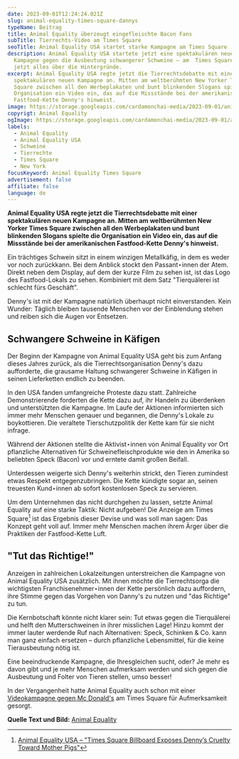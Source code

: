```yaml
---
date: 2023-09-01T12:24:24.021Z
slug: animal-equality-times-square-dannys
typeName: Beitrag
title: Animal Equality überzeugt eingefleischte Bacon Fans
subTitle: Tierrechts-Video am Times Square
seoTitle: Animal Equality USA startet starke Kampagne am Times Square
description: Animal Equality USA startete jetzt eine spektakulären neuen
  Kampagne gegen die Ausbeutung schwangerer Schweine – am  Times Square. Lest
  jetzt alles über die Hintergründe.
excerpt: Animal Equality USA regte jetzt die Tierrechtsdebatte mit einer
  spektakulären neuen Kampagne an. Mitten am weltberühmten New Yorker Times
  Square zwischen all den Werbeplakaten und bunt blinkenden Slogans spielte die
  Organisation ein Video ein, das auf die Missstände bei der amerikanischen
  Fastfood-Kette Denny's hinweist.
image: https://storage.googleapis.com/cardamonchai-media/2023-09-01/animal-equality-usa-dannys-jpg-imagine-f8f8f8_7b716d_1024_768/640.webp
copyrigt: Animal Equality
ogImage: https://storage.googleapis.com/cardamonchai-media/2023-09-01/animal-equality-usa-dannys-og-jpg-imagine-f8f8f8_8d8582_1200_628/640.webp
labels:
  - Animal Equality
  - Animal Equality USA
  - Schweine
  - Tierrechte
  - Times Square
  - New York
focusKeyword: Animal Equality Times Square
advertisement: false
affiliate: false
language: de
---
```

**Animal Equality USA regte jetzt die Tierrechtsdebatte mit einer spektakulären neuen Kampagne an. Mitten am weltberühmten New Yorker Times Square zwischen all den Werbeplakaten und bunt blinkenden Slogans spielte die Organisation ein Video ein, das auf die Missstände bei der amerikanischen Fastfood-Kette Denny's hinweist.**

Ein trächtiges Schwein sitzt in einem winzigen Metallkäfig, in dem es weder vor noch zurückkann. Bei dem Anblick stockt den Passant⋆innen der Atem. Direkt neben dem Display, auf dem der kurze Film zu sehen ist, ist das Logo des Fastfood-Lokals zu sehen. Kombiniert mit dem Satz "Tierquälerei ist schlecht fürs Geschäft". 

Denny's ist mit der Kampagne natürlich überhaupt nicht einverstanden. Kein Wunder: Täglich bleiben tausende Menschen vor der Einblendung stehen und reiben sich die Augen vor Entsetzen.

## Schwangere Schweine in Käfigen

Der Beginn der Kampagne von Animal Equality USA geht bis zum Anfang dieses Jahres zurück, als die Tierrechtsorganisation Denny's dazu aufforderte, die grausame Haltung schwangerer Schweine in Käfigen in seinen Lieferketten endlich zu beenden.

In den USA fanden umfangreiche Proteste dazu statt. Zahlreiche Demonstrierende forderten die Kette dazu auf, ihr Handeln zu überdenken und unterstützten die Kampagne. Im Laufe der Aktionen informierten sich immer mehr Menschen genauer und begannen, die Denny's Lokale zu boykottieren. Die veraltete Tierschutzpolitik der Kette kam für sie nicht infrage.

Während der Aktionen stellte die Aktivist⋆innen von Animal Equality vor Ort pflanzliche Alternativen für Schweinefleischprodukte wie den in Amerika so beliebten Speck (Bacon) vor und erntete damit großen Beifall.

Unterdessen weigerte sich Denny's weiterhin strickt, den Tieren zumindest etwas Respekt entgegenzubringen. Die Kette kündigte sogar an, seinen treuesten Kund⋆innen ab sofort kostenlosen Speck zu servieren.

Um dem Unternehmen das nicht durchgehen zu lassen, setzte Animal Equality auf eine starke Taktik: Nicht aufgeben! Die Anzeige am Times Square[^1] ist das Ergebnis dieser Devise und was soll man sagen: Das Konzept geht voll auf. Immer mehr Menschen machen ihrem Ärger über die Praktiken der Fastfood-Kette Luft.

## "Tut das Richtige!"

Anzeigen in zahlreichen Lokalzeitungen unterstreichen die Kampagne  von Animal Equality USA zusätzlich. Mit ihnen möchte die Tierrechtsorga die wichtigsten Franchisenehmer⋆innen der Kette persönlich dazu auffordern, ihre Stimme gegen das Vorgehen von Danny's zu nutzen und "das Richtige" zu tun.

Die Kernbotschaft könnte nicht klarer sein: Tut etwas gegen die Tierquälerei und helft den Mutterschweinen in ihrer misslichen Lage! Hinzu kommt der immer lauter werdende Ruf nach Alternativen: Speck, Schinken & Co. kann man ganz einfach ersetzen – durch pflanzliche Lebensmittel, für die keine Tierausbeutung nötig ist.

Eine beeindruckende Kampagne, die Ihresgleichen sucht, oder? Je mehr es davon gibt und je mehr Menschen aufmerksam werden und sich gegen die Ausbeutung und Folter von Tieren stellen, umso besser!

I﻿n der Vergangenheit hatte Animal Equality auch schon mit einer [Videokampagne gegen Mc Donald's](https://animalequality.de/neuigkeiten/2018/07/20/videokampagne-gegen-mcdonalds-times-square-new-york/) am Times Square für Aufmerksamkeit gesorgt.

**Q﻿uelle Text und Bild:** [Animal Equality](https://animalequality.de/)

[^1]:[Animal Equality USA – "Times Square Billboard Exposes Denny’s Cruelty Toward Mother Pigs"](https://animalequality.org/news/dennys-time-square-billboard/)